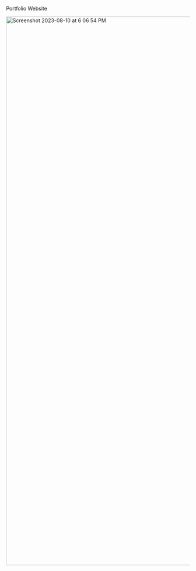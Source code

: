 Portfolio Website

<img width="1502" alt="Screenshot 2023-08-10 at 6 06 54 PM" src="https://github.com/irkian/Portfolio/assets/33712012/4b3cb1c7-fc99-4dc2-a5e8-ca3f2ca9b85d">



